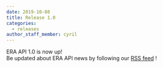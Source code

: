 ```yaml
---
date: 2019-10-08
title: Release 1.0
categories:
  - releases
author_staff_member: cyril
---
```


ERA API 1.0 is now up!\
Be updated about ERA API news by following our [RSS feed](https://rail-europe.github.io/era-api/feed.xml) !

